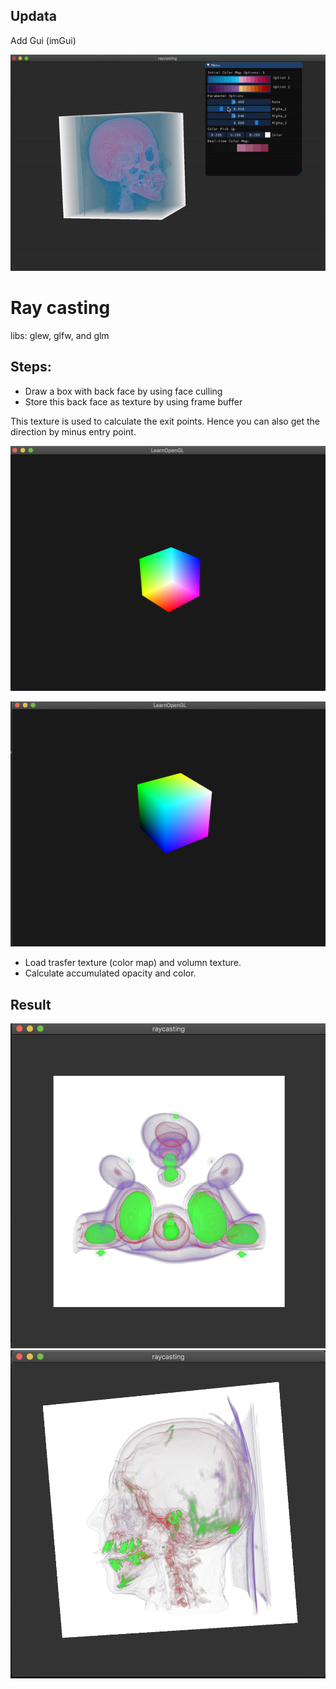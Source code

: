 ## Updata
Add Gui (imGui)

![demo](https://github.com/KokoFan16/openGL/blob/master/raycasting/pics/gui_demo.gif)

# Ray casting
libs: glew, glfw, and glm

## Steps:
- Draw a box with back face by using face culling
- Store this back face as texture by using frame buffer

This texture is used to calculate the exit points. Hence you can also get the direction by minus entry point.

![backface](https://github.com/KokoFan16/openGL/blob/master/raycasting/pics/backface.png)

![frontface](https://github.com/KokoFan16/openGL/blob/master/raycasting/pics/frontface.png)

- Load trasfer texture (color map) and volumn texture. 
- Calculate accumulated opacity and color. 

## Result
![frontface](https://github.com/KokoFan16/openGL/blob/master/raycasting/pics/molecule.png)
![frontface](https://github.com/KokoFan16/openGL/blob/master/raycasting/pics/head.png)
